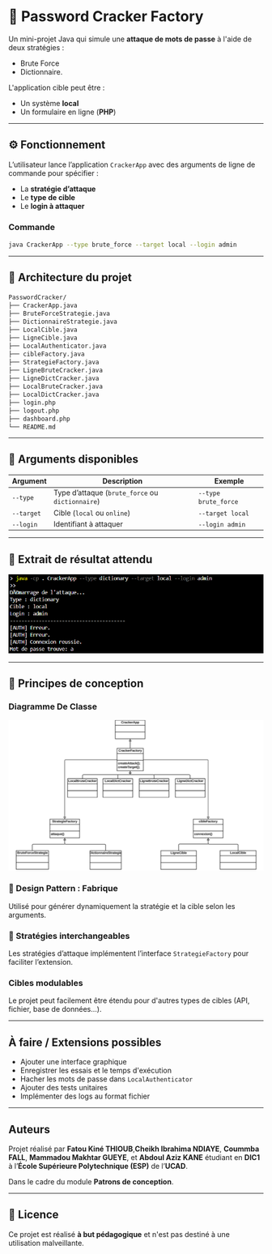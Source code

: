 # 🔐 Password Cracker Factory

Un mini-projet Java qui simule une **attaque de mots de passe** à l'aide de deux stratégies : 
- Brute Force 
- Dictionnaire. 

L'application cible peut être : 
- Un système **local**
- Un formulaire en ligne (**PHP**)

---

## ⚙️ Fonctionnement

L’utilisateur lance l’application `CrackerApp` avec des arguments de ligne de commande pour spécifier :
- La **stratégie d’attaque**
- Le **type de cible**
- Le **login à attaquer**

### Commande

```bash
java CrackerApp --type brute_force --target local --login admin
```

---

## 📂 Architecture du projet

```
PasswordCracker/
├── CrackerApp.java
├── BruteForceStrategie.java
├── DictionnaireStrategie.java
├── LocalCible.java
├── LigneCible.java
├── LocalAuthenticator.java
├── cibleFactory.java
├── StrategieFactory.java
├── LigneBruteCracker.java
├── LigneDictCracker.java
├── LocalBruteCracker.java
├── LocalDictCracker.java
├── login.php
├── logout.php
├── dashboard.php
└── README.md
```

---

## 🔧 Arguments disponibles

| Argument        | Description                                           | Exemple             |
|-----------------|-------------------------------------------------------|---------------------|
| `--type`        | Type d’attaque (`brute_force` ou `dictionnaire`)      | `--type brute_force`|
| `--target`      | Cible (`local` ou `online`)                           | `--target local`    |
| `--login`       | Identifiant à attaquer                                | `--login admin`     |

---

## 📌 Extrait de résultat attendu

![sortie](captures/essai.png)

---

## 🧱 Principes de conception

### Diagramme De Classe
![Diagramme UML](captures/image.png)

### 🧪 Design Pattern : Fabrique

Utilisé pour générer dynamiquement la stratégie et la cible selon les arguments.

### 🔄 Stratégies interchangeables

Les stratégies d’attaque implémentent l’interface `StrategieFactory` pour faciliter l’extension.

### Cibles modulables

Le projet peut facilement être étendu pour d'autres types de cibles (API, fichier, base de données...).

---


## À faire / Extensions possibles

- Ajouter une interface graphique
- Enregistrer les essais et le temps d'exécution
- Hacher les mots de passe dans `LocalAuthenticator`
- Ajouter des tests unitaires
- Implémenter des logs au format fichier

---

## Auteurs

Projet réalisé par **Fatou Kiné THIOUB**,**Cheikh Ibrahima NDIAYE**, **Coummba FALL**, **Mammadou Makhtar GUEYE**, et **Abdoul Aziz KANE** étudiant en **DIC1** à l’**École Supérieure Polytechnique (ESP)** de l’**UCAD**.

Dans le cadre du module **Patrons de conception**.

---

## 📄 Licence

Ce projet est réalisé **à but pédagogique** et n'est pas destiné à une utilisation malveillante.